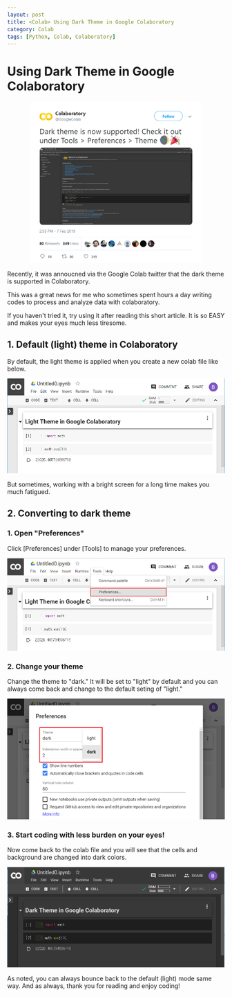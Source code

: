 ```yaml
---
layout: post
title: <Colab> Using Dark Theme in Google Colaboratory
category: Colab
tags: [Python, Colab, Colaboratory]
---
```


# Using Dark Theme in Google Colaboratory

<p align = "center">
<img src ="/data/images/2019-05-17/0.PNG" width = "400px"/>
</p>

Recently, it was annoucned via the Google Colab twitter that the dark theme is supported in Colaboratory.

This was a great news for me who sometimes spent hours a day writing codes to process and analyze data with colaboratory. 

If you haven't tried it, try using it after reading this short article. It is so EASY and makes your eyes much less tiresome.

## 1. Default (light) theme in Colaboratory

By default, the light theme is applied when you create a new colab file like below. 

<p align = "center">
<img src ="/data/images/2019-05-17/1.PNG" width = "600px"/>
</p>

But sometimes, working with a bright screen for a long time makes you much fatigued.

## 2. Converting to dark theme

### 1. Open "Preferences"

Click [Preferences] under [Tools] to manage your preferences. 

<p align = "center">
<img src ="/data/images/2019-05-17/2.png" width = "600px"/>
</p>

### 2. Change your theme

Change the theme to "dark." It will be set to "light" by default and you can always come back and change to the default seting of "light."

<p align = "center">
<img src ="/data/images/2019-05-17/3.png" width = "600px"/>
</p>


### 3. Start coding with less burden on your eyes!

Now come back to the colab file and you will see that the cells and background are changed into dark colors.

<p align = "center">
<img src ="/data/images/2019-05-17/4.PNG" width = "600px"/>
</p>


As noted, you can always bounce back to the default (light) mode same way. And as always, thank you for reading and enjoy coding!